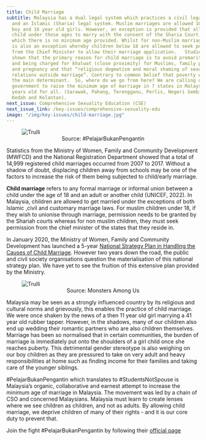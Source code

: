 ```yaml
---
title: Child Marriage
subtitle: Malaysia has a dual legal system which practices a civil legal system
  and an Islamic (Sharia) legal system. Muslim marriages are allowed 18 year old
  boy and 16 year old girls. However, an exception is provided that allows a
  child under those ages to marry with the consent of the Sharia Court, for
  which there is no minimum age provided. Whilst for non-Muslim marriages, there
  is also an exception whereby children below 18 are allowed to seek permission
  from the Chief Minister to allow their marriage application.   Studies have
  shown that the primary reason for child marriage is to avoid premarital sex
  and being charged for khalwat (close proximity) for Muslims, family pressure
  and pregnancy and that “religious dogmatism and moral shaming of sexual
  relations outside marriage”. Contrary to common belief that poverty would be
  the main determinant.  So, where do we go from here? We are calling on the
  government to raise the minimum age of marriage in 7 states in Malaysia to 18
  years old for all. (Sarawak, Pahang, Terengganu, Perlis, Negeri Sembilan,
  Kedah and Kelantan).
next_issue: Comprehensive Sexuality Education (CSE)
next_issue_link: /key-issues/comprehensive-sexuality-edu
image: "/img/key-issues/child-marriage.jpg"
---
```

<div class='flex float-left'>
<figure class='md:px-8'>
<img src="/img/key-issues/child-marriage-1.png" alt="Trulli" class='rounded-md shadow-lg'>
<figcaption align = "center">Source: #PelajarBukanPengantin</figcaption>
</figure></div>

Statistics from the Ministry of Women, Family and Community Development (MWFCD) and the National Registration Department showed that a total of 14,999 registered child marriages occurred from 2007 to 2017. Without a shadow of doubt, displacing children away from schools may be one of the factors to increase the risk of them being subjected to child/early marriage.

**Child marriage** refers to any formal marriage or informal union between a child under the age of 18 and an adult or another child (UNICEF, 2022). In Malaysia, children are allowed to get married under the exceptions of both Islamic ,civil and customary marriage laws. For muslim children under 18, if they wish to unionise through marriage, permission needs to be granted by the Shariah courts whereas for non muslim children, they must seek permission from the chief minister of the states that they reside in. 

In January 2020, the Ministry of Women, Family and Community Development has launched a 5-year [National Strategy Plan in Handling the Causes of Child Marriage](https://www.kpwkm.gov.my/kpwkm/uploads/files/Dokumen/Pelan%20Strategi%20Perkahwinan%20Bawah%20Umur/EXECUTIVE%20SUMMARY.pdf). However two years down the road, the public and civil society organisations question the materialisation of this national strategy plan. We have yet to see the fruition of this extensive plan provided by the Ministry.


<div class='flex float-right'>
<figure class='md:px-8'>
<img src="/img/key-issues/child-marriage-2.png" alt="Trulli" class='rounded-md shadow-lg'>
<figcaption align = "center">Source: Monsters Among Us</figcaption>
</figure></div>

Malaysia may be seen as a strongly influenced country by its religious and cultural norms and grievously, this enables the practice of child marriage. We were once shaken by the news of a then 11 year old girl marrying a 41 year old rubber tapper. However, in the shadows, many of our children also end up wedding their romantic partners who are also children themselves. Marriage has been so normalised that in certain communities, the burden of marriage is immediately put onto the shoulders of a girl child once she reaches puberty. This detrimental gender stereotype is also weighing on our boy children as they are pressured to take on very adult and heavy responsibilities at home such as finding income for their families and taking care of the younger siblings.

#PelajarBukanPengantin which translates to #StudentsNotSpouse is Malaysia’s organic, collaborative and earnest attempt to increase the minimum age of marriage in Malaysia. The movement was led by a chain of CSO and concerned Malaysians. Malaysia must learn to create lenses where we see children as children, and not as adults. By allowing child marriage, we deprive children of many of their rights - and it is our core duty to prevent that.

Join the fight #PelajarBukanPengantin by following their [official page](https://www.instagram.com/pelajarbukanpengantin/?hl=en )